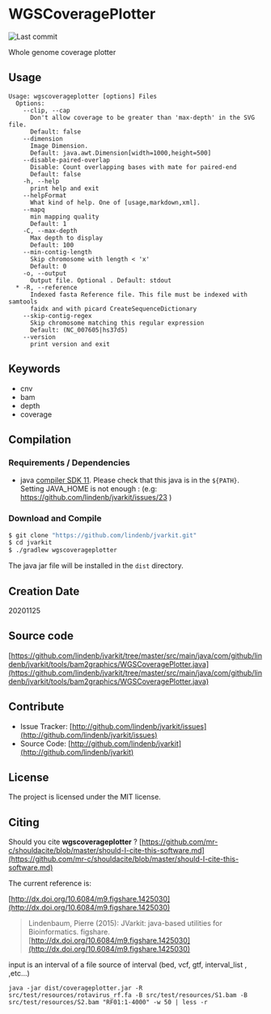 # WGSCoveragePlotter

![Last commit](https://img.shields.io/github/last-commit/lindenb/jvarkit.png)

Whole genome coverage plotter


## Usage

```
Usage: wgscoverageplotter [options] Files
  Options:
    --clip, --cap
      Don't allow coverage to be greater than 'max-depth' in the SVG file.
      Default: false
    --dimension
      Image Dimension.
      Default: java.awt.Dimension[width=1000,height=500]
    --disable-paired-overlap
      Disable: Count overlapping bases with mate for paired-end
      Default: false
    -h, --help
      print help and exit
    --helpFormat
      What kind of help. One of [usage,markdown,xml].
    --mapq
      min mapping quality
      Default: 1
    -C, --max-depth
      Max depth to display
      Default: 100
    --min-contig-length
      Skip chromosome with length < 'x'
      Default: 0
    -o, --output
      Output file. Optional . Default: stdout
  * -R, --reference
      Indexed fasta Reference file. This file must be indexed with samtools 
      faidx and with picard CreateSequenceDictionary
    --skip-contig-regex
      Skip chromosome matching this regular expression
      Default: (NC_007605|hs37d5)
    --version
      print version and exit

```


## Keywords

 * cnv
 * bam
 * depth
 * coverage


## Compilation

### Requirements / Dependencies

* java [compiler SDK 11](https://jdk.java.net/11/). Please check that this java is in the `${PATH}`. Setting JAVA_HOME is not enough : (e.g: https://github.com/lindenb/jvarkit/issues/23 )


### Download and Compile

```bash
$ git clone "https://github.com/lindenb/jvarkit.git"
$ cd jvarkit
$ ./gradlew wgscoverageplotter
```

The java jar file will be installed in the `dist` directory.


## Creation Date

20201125

## Source code 

[https://github.com/lindenb/jvarkit/tree/master/src/main/java/com/github/lindenb/jvarkit/tools/bam2graphics/WGSCoveragePlotter.java](https://github.com/lindenb/jvarkit/tree/master/src/main/java/com/github/lindenb/jvarkit/tools/bam2graphics/WGSCoveragePlotter.java)


## Contribute

- Issue Tracker: [http://github.com/lindenb/jvarkit/issues](http://github.com/lindenb/jvarkit/issues)
- Source Code: [http://github.com/lindenb/jvarkit](http://github.com/lindenb/jvarkit)

## License

The project is licensed under the MIT license.

## Citing

Should you cite **wgscoverageplotter** ? [https://github.com/mr-c/shouldacite/blob/master/should-I-cite-this-software.md](https://github.com/mr-c/shouldacite/blob/master/should-I-cite-this-software.md)

The current reference is:

[http://dx.doi.org/10.6084/m9.figshare.1425030](http://dx.doi.org/10.6084/m9.figshare.1425030)

> Lindenbaum, Pierre (2015): JVarkit: java-based utilities for Bioinformatics. figshare.
> [http://dx.doi.org/10.6084/m9.figshare.1425030](http://dx.doi.org/10.6084/m9.figshare.1425030)

input is an interval of a file source of interval (bed, vcf, gtf, interval_list , ,etc...)


```
java -jar dist/coverageplotter.jar -R src/test/resources/rotavirus_rf.fa -B src/test/resources/S1.bam -B src/test/resources/S2.bam "RF01:1-4000" -w 50 | less -r
```


